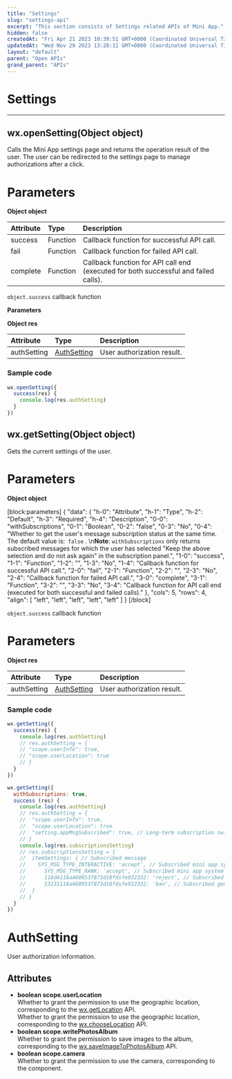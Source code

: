 ```yaml
---
title: "Settings"
slug: "settings-api"
excerpt: "This section consists of Settings related APIs of Mini App."
hidden: false
createdAt: "Fri Apr 21 2023 10:39:51 GMT+0000 (Coordinated Universal Time)"
updatedAt: "Wed Nov 29 2023 13:28:11 GMT+0000 (Coordinated Universal Time)"
layout: "default"
parent: "Open APIs"
grand_parent: "APIs"
---
```

# Settings 
*** 
## wx.openSetting(Object object)

Calls the Mini App settings page and returns the operation result of the user. The user can be redirected to the settings page to manage authorizations after a click.

# Parameters

**Object object**

| Attribute | Type     | Description                                                                         |
| :-------- | :------- | :---------------------------------------------------------------------------------- |
| success   | Function | Callback function for successful API call.                                          |
| fail      | Function | Callback function for failed API call.                                              |
| complete  | Function | Callback function for API call end (executed for both successful and failed calls). |

`object.success` callback function

**Parameters**

**Object res**

| Attribute   | Type              | Description                |
| :---------- | :---------------- | :------------------------- |
| authSetting | [AuthSetting](<>) | User authorization result. |

### Sample code

```javascript JavaScript
wx.openSetting({
  success(res) {
    console.log(res.authSetting)
  }
})
```

## wx.getSetting(Object object)

Gets the current settings of the user.

# Parameters

**Object object**

[block:parameters]
{
  "data": {
    "h-0": "Attribute",
    "h-1": "Type",
    "h-2": "Default",
    "h-3": "Required",
    "h-4": "Description",
    "0-0": "withSubscriptions",
    "0-1": "Boolean",
    "0-2": "false",
    "0-3": "No",
    "0-4": "Whether to get the user's message subscription status at the same time. The default value is:` false` .  \n**Note**: `withSubscriptions` only returns subscribed messages for which the user has selected \"Keep the above selection and do not ask again\" in the subscription panel.",
    "1-0": "success",
    "1-1": "Function",
    "1-2": "",
    "1-3": "No",
    "1-4": "Callback function for successful API call.",
    "2-0": "fail",
    "2-1": "Function",
    "2-2": "",
    "2-3": "No",
    "2-4": "Callback function for failed API call.",
    "3-0": "complete",
    "3-1": "Function",
    "3-2": "",
    "3-3": "No",
    "3-4": "Callback function for API call end (executed for both successful and failed calls)."
  },
  "cols": 5,
  "rows": 4,
  "align": [
    "left",
    "left",
    "left",
    "left",
    "left"
  ]
}
[/block]


`object.success` callback function

# Parameters

**Object res**

| Attribute   | Type              | Description                |
| :---------- | :---------------- | :------------------------- |
| authSetting | [AuthSetting](<>) | User authorization result. |

### Sample code

```javascript JavaScript
wx.getSetting({
  success(res) {
    console.log(res.authSetting)
    // res.authSetting = {
    // "scope.userInfo": true,
    // "scope.userLocation": true
    // }
  }
})
```

```javascript JavaScript
wx.getSetting({
  withSubscriptions: true,
  success (res) {
    console.log(res.authSetting)
    // res.authSetting = {
    //  "scope.userInfo": true,
    //  "scope.userLocation": true
    //  "setting.appMsgSubscribed": true, // Long-term subscription switch. Valid values: `true` (on); `false` (off).
    // }
    console.log(res.subscriptionsSetting)
    // res.subscriptionsSetting = {
    //  itemSettings: { // Subscribed message
    //    SYS_MSG_TYPE_INTERACTIVE: 'accept', // Subscribed mini app system message: Contact interaction reminder
    // 		SYS_MSG_TYPE_RANK: 'accept', // Subscribed mini app system message: Leaderboard ranking reminder
    // 		118d4118a4609537873d18fdsfe932332: 'reject', // Subscribed general one-time message
    // 		53231118a4609537873d18fdsfe932332: 'ban', // Subscribed general one-time message
    // 	}
    // }
  }
})
```

# AuthSetting

User authorization information.

## Attributes

- **boolean scope.userLocation**  
  Whether to grant the permission to use the geographic location, corresponding to the [wx.getLocation](doc:location-api#wxgetlocationobject-object) API.  
  Whether to grant the permission to use the geographic location, corresponding to the [wx.chooseLocation](doc:location-api#chooselocation) API.
- **boolean scope.writePhotosAlbum**  
  Whether to grant the permission to save images to the album, corresponding to the [wx.saveImageToPhotosAlbum](doc:image-api#wxsaveimagetophotosalbumobject-object) API.
- **boolean scope.camera**  
  Whether to grant the permission to use the camera, corresponding to the [<camera />](doc:camera) component.
